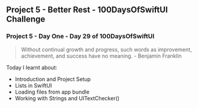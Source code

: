 ## Project 5 - Better Rest - 100DaysOfSwiftUI Challenge

### Project 5 - Day One - Day 29 of 100DaysOfSwiftUI

> Without continual growth and progress, such words as improvement, achievement, and success have no meaning. - Benjamin Franklin

Today I learnt about:

- Introduction and Project Setup
- Lists in SwiftUI
- Loading files from app bundle
- Working with Strings and UITextChecker()
